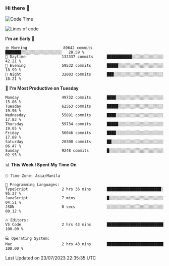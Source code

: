 ### Hi there 👋

<!--START_SECTION:waka-->
![Code Time](http://img.shields.io/badge/Code%20Time-4%2C165%20hrs%2013%20mins-blue)

![Lines of code](https://img.shields.io/badge/From%20Hello%20World%20I%27ve%20Written-114.4%20million%20lines%20of%20code-blue)

**I'm an Early 🐤** 

```text
🌞 Morning                89642 commits       ███████░░░░░░░░░░░░░░░░░░   28.59 % 
🌆 Daytime                132337 commits      ███████████░░░░░░░░░░░░░░   42.21 % 
🌃 Evening                59532 commits       █████░░░░░░░░░░░░░░░░░░░░   18.99 % 
🌙 Night                  32003 commits       ███░░░░░░░░░░░░░░░░░░░░░░   10.21 % 
```
📅 **I'm Most Productive on Tuesday** 

```text
Monday                   49732 commits       ████░░░░░░░░░░░░░░░░░░░░░   15.86 % 
Tuesday                  62563 commits       █████░░░░░░░░░░░░░░░░░░░░   19.96 % 
Wednesday                55891 commits       ████░░░░░░░░░░░░░░░░░░░░░   17.83 % 
Thursday                 59734 commits       █████░░░░░░░░░░░░░░░░░░░░   19.05 % 
Friday                   56046 commits       ████░░░░░░░░░░░░░░░░░░░░░   17.88 % 
Saturday                 20300 commits       ██░░░░░░░░░░░░░░░░░░░░░░░   06.47 % 
Sunday                   9248 commits        █░░░░░░░░░░░░░░░░░░░░░░░░   02.95 % 
```


📊 **This Week I Spent My Time On** 

```text
🕑︎ Time Zone: Asia/Manila

💬 Programming Languages: 
TypeScript               2 hrs 36 mins       ████████████████████████░   95.37 % 
JavaScript               7 mins              █░░░░░░░░░░░░░░░░░░░░░░░░   04.51 % 
JSON                     0 secs              ░░░░░░░░░░░░░░░░░░░░░░░░░   00.12 % 

🔥 Editors: 
VS Code                  2 hrs 43 mins       █████████████████████████   100.00 % 

💻 Operating System: 
Mac                      2 hrs 43 mins       █████████████████████████   100.00 % 
```


 Last Updated on 23/07/2023 22:35:35 UTC
<!--END_SECTION:waka-->


<!--
**rad182/rad182** is a ✨ _special_ ✨ repository because its `README.md` (this file) appears on your GitHub profile.

Here are some ideas to get you started:

- 🔭 I’m currently working on ...
- 🌱 I’m currently learning ...
- 👯 I’m looking to collaborate on ...
- 🤔 I’m looking for help with ...
- 💬 Ask me about ...
- 📫 How to reach me: ...
- 😄 Pronouns: ...
- ⚡ Fun fact: ...
-->
